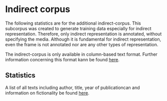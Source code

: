 # Indirect corpus

The following statistics are for the additional indirect-corpus. This subcorpus was created to generate training data especially for indirect representation. Therefore, only indirect representation is annotated, without specifying the media. Although it is fundamental for indirect representation, even the frame is not annotated nor are any other types of representation.

The indirect-corpus is only available in column-based text format. Further information concerning this format kann be found [here](/resources/docs/column_based_text_format.md).

## Statistics

A list of all texts including author, title, year of publicationcan and information on fictionality be found [here](/resources/docs/metadata_indirect.xlsx).

